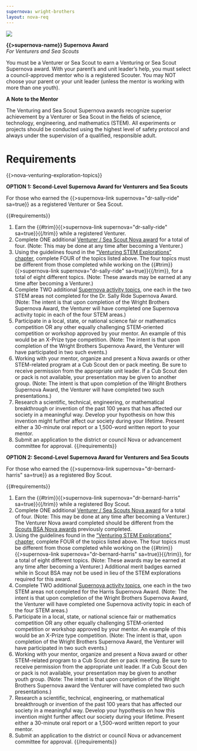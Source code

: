 ```yaml
---
supernova: wright-brothers
layout: nova-req
---
```


<div class="D(f) Jc(sb) Fxd(rr) Fxd(c)--s">
<div class="W(175px) Ta(c) Fxs(0) Mx(a)--s"><img src="{{supernova}}-award.jpg" class="W(100%) Mx(a) H(a)"></div>
<div>

**{{>supernova-name}} Supernova Award**<br />*For Venturers and Sea Scouts*

You must be a Venturer or Sea Scout to earn a Venturing or Sea Scout Supernova award. With your parent’s and unit leader’s help, you must select a council-approved mentor who is a registered Scouter. You may NOT choose your parent or your unit leader (unless the mentor is working with more than one youth).

**A Note to the Mentor**

The Venturing and Sea Scout Supernova awards recognize superior achievement by a Venturer or Sea Scout in the fields of science, technology, engineering, and mathematics (STEM). All experiments or projects should be conducted using the highest level of safety protocol and always under the supervision of a qualified, responsible adult.

</div></div>

# Requirements

{{>nova-venturing-exploration-topics}}

**OPTION 1: Second-Level Supernova Award for Venturers and Sea Scouts**

For those who earned the {{>supernova-link supernova="dr-sally-ride" sa=true}} as a registered Venturer or Sea Scout.

{{#requirements}}
1. Earn the {{#trim}}{{>supernova-link supernova="dr-sally-ride" sa=true}}{{/trim}} while a registered Venturer.
2. Complete ONE additional [Venturer / Sea Scout Nova award](../../venturing-and-sea-scouts/) for a total of four. (Note: This may be done at any time after becoming a Venturer.)
3. Using the guidelines found in the [“Venturing STEM Explorations” chapter](../venturing-and-sea-scouts-explorations/), complete FOUR of the topics listed above. The four topics must be different from those completed while working on the {{#trim}}{{>supernova-link supernova="dr-sally-ride" sa=true}}{{/trim}}, for a total of eight different topics. (Note: These awards may be earned at any time after becoming a Venturer.)
4. Complete TWO additional [Supernova activity topics](../venturing-and-sea-scouts-activity-topics/), one each in the two STEM areas not completed for the Dr. Sally Ride Supernova Award. (Note: The intent is that upon completion of the Wright Brothers Supernova Award, the Venturer will have completed one Supernova activity topic in each of the four STEM areas.)
5. Participate in a local, state, or national science fair or mathematics competition OR any other equally challenging STEM-oriented competition or workshop approved by your mentor. An example of this would be an X-Prize type competition. (Note: The intent is that upon completion of the Wright Brothers Supernova Award, the Venturer will have participated in two such events.)
6. Working with your mentor, organize and present a Nova awards or other STEM-related program at a Cub Scout den or pack meeting. Be sure to receive permission from the appropriate unit leader. If a Cub Scout den or pack is not available, your presentation may be given to another group. (Note: The intent is that upon completion of the Wright Brothers Supernova Award, the Venturer will have completed two such presentations.)
7. Research a scientific, technical, engineering, or mathematical breakthrough or invention of the past 100 years that has affected our society in a meaningful way. Develop your hypothesis on how this invention might further affect our society during your lifetime. Present either a 30-minute oral report or a 1,500-word written report to your mentor.
8. Submit an application to the district or council Nova or advancement committee for approval.
{{/requirements}}

**OPTION 2: Second-Level Supernova Award for Venturers and Sea Scouts**

For those who earned the {{>supernova-link supernova="dr-bernard-harris" sa=true}} as a registered Boy Scout.

{{#requirements}}
1. Earn the {{#trim}}{{>supernova-link supernova="dr-bernard-harris" sa=true}}{{/trim}} while a registered Boy Scout.
2. Complete ONE additional [Venturer / Sea Scouts Nova award](../../venturing-and-sea-scouts/) for a total of four. (Note: This may be done at any time after becoming a Venturer.) The Venturer Nova award completed should be different from the [Scouts BSA Nova awards](../../scouts-bsa/) previously completed.
3. Using the guidelines found in the [“Venturing STEM Explorations” chapter](../venturing-and-sea-scouts-explorations/), complete FOUR of the topics listed above. The four topics must be different from those completed while working on the {{#trim}}{{>supernova-link supernova="dr-bernard-harris" sa=true}}{{/trim}}, for a total of eight different topics. (Note: These awards may be earned at any time after becoming a Venturer.) Additional merit badges earned while in Scout BSA may not be used in lieu of the STEM explorations required for this award.
4. Complete TWO additional [Supernova activity topics](../venturing-and-sea-scouts-activity-topics/), one each in the two STEM areas not completed for the Harris Supernova Award. (Note: The intent is that upon completion of the Wright Brothers Supernova Award, the Venturer will have completed one Supernova activity topic in each of the four STEM areas.)
5. Participate in a local, state, or national science fair or mathematics competition OR any other equally challenging STEM-oriented competition or workshop approved by your mentor. An example of this would be an X-Prize type competition. (Note: The intent is that, upon completion of the Wright Brothers Supernova Award, the Venturer will have participated in two such events.)
6. Working with your mentor, organize and present a Nova award or other STEM-related program to a Cub Scout den or pack meeting. Be sure to receive permission from the appropriate unit leader. If a Cub Scout den or pack is not available, your presentation may be given to another youth group. (Note: The intent is that upon completion of the Wright Brothers Supernova award the Venturer will have completed two such presentations.)
7. Research a scientific, technical, engineering, or mathematical breakthrough or invention of the past 100 years that has affected our society in a meaningful way. Develop your hypothesis on how this invention might further affect our society during your lifetime. Present either a 30-minute oral report or a 1,500-word written report to your mentor.
8. Submit an application to the district or council Nova or advancement committee for approval.
{{/requirements}}
